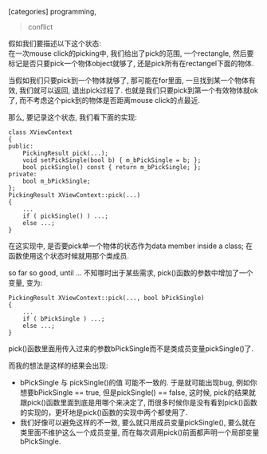 [categories] programming,

> conflict 

假如我们要描述以下这个状态:          
在一次mouse click的picking中, 我们给出了pick的范围, 一个rectangle, 然后要标记是否只要pick一个物体object就够了, 还是pick所有在rectangel下面的物体.  
         
当假如我们只要pick到一个物体就够了, 那可能在for里面, 一旦找到某一个物体有效, 我们就可以返回, 退出pick过程了. 也就是我们只要pick到第一个有效物体就ok了, 而不考虑这个pick到的物体是否距离mouse click的点最近.   
         
那么, 要记录这个状态, 我们看下面的实现:     
``` 
class XViewContext            
{               
public:                           
	PickingResult pick(...);                               
    void setPickSingle(bool b) { m_bPickSingle = b; };                  	
	bool pickSingle() const { return m_bPickSingle; };                
private:               
	bool m_bPickSingle;              	  
};      		             
PickingResult XViewContext::pick(...)           
{                    
	...                                
    if ( pickSingle() ) ...;                 
	else ...;         
}          
``` 	            	  
在这实现中, 是否要pick单一个物体的状态作为data member inside a class; 在函数使用这个状态时候就用那个类成员.    

so far so good, until ... 不知哪时出于某些需求, pick()函数的参数中增加了一个变量, 变为:   
```     
PickingResult XViewContext::pick(..., bool bPickSingle)           
{                    
	...                                
    if ( bPickSingle ) ...;                 
	else ...;         
}          
``` 	    
pick()函数里面用传入过来的参数bPickSingle而不是类成员变量pickSingle()了.                  

而我的想法是这样的结果会出现:           
+ bPickSingle 与 pickSingle()的值 可能不一致的. 于是就可能出现bug, 例如你想要bPickSingle == true, 但是pickSingle() == false, 这时候, pick的结果就跟pick()函数里面到底是用哪个来决定了, 而很多时候你是没有看到pick()函数的实现的，更坏地是pick()函数的实现中两个都使用了.     
+ 我们好像可以避免这样的不一致, 要么就只用成员变量pickSingle(), 要么就在类里面不维护这么一个成员变量, 而在每次调用pick()前面都声明一个局部变量bPickSingle.   
 
 